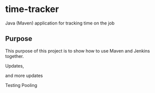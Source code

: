 # time-tracker
Java (Maven) application for tracking time on the job

## Purpose

This purpose of this project is to show how to use Maven and Jenkins together.

Updates, 

and more updates

Testing Pooling 
